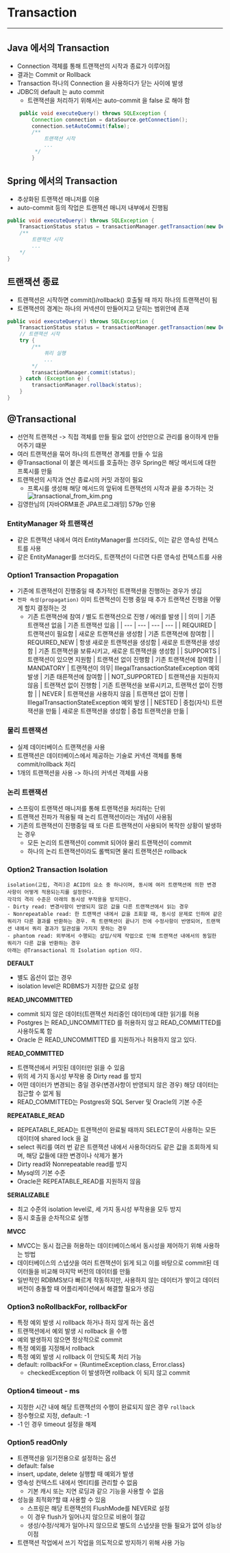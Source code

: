 # Transaction

---
## Java 에서의  Transaction 
- Connection 객체를 통해 트랜잭션의 시작과 종료가 이루어짐
- 결과는 Commit or Rollback
- Transaction 하나의 Connection 을 사용하다가 닫는 사이에 발생
- JDBC의 default 는  auto commit
    - 트랜잭션을 처리하기 위해서는 auto-commit 을 false 로 해야 함
~~~java
    public void executeQuery() throws SQLException {
        Connection connection = dataSource.getConnection();
        connection.setAutoCommit(false);
        /**
            트랜잭션 시작
            ...
         */
        }
~~~ 
## Spring 에서의 Transaction
- 추상화된 트랜잭션 매니저를 이용
- auto-commit 등의 작업은 트랜잭션 매니저 내부에서 진행됨
~~~ java
public void executeQuery() throws SQLException {
    TransactionStatus status = transactionManager.getTransaction(new DefaultTransactionDefinition());
    /**
        트랜잭션 시작
        ...
    */
}
~~~
## 트랜잭션 종료
- 트랜잭션은 시작하면 commit()/rollback() 호출될 때 까지 하나의 트랜잭션이 됨
- 트랜잭션의 경계는 하나의 커넥션이 만들어지고 닫히는 범위안에 존재
~~~ java
public void executeQuery() throws SQLException {
    TransactionStatus status = transactionManager.getTransaction(new DefaultTransactionDefinition());
    // 트랜잭션 시작
    try {
        /**
            쿼리 실행
            ...
        */
        transactionManager.commit(status);
    } catch (Exception e) {
        transactionManager.rollback(status);
    }
}
~~~
## @Transactional
- 선언적 트랜잭션 -> 직접 객체를 만들 필요 없이 선언만으로 관리를 용이하게 만들어주기 떄문
- 여러 트랜잭션을 묶어 하나의 트랜잭션 경계를 만들 수 있음
- @Transactional 이 붙은 메서드를 호출하는 경우 Spring은 해당 메서드에 대한 프록시를 만듦
-  트랜잭션의 시작과 연산 종료시의 커밋 과정이 필요 
    - 프록시를 생성해 해당 메서드의 앞뒤에 트랜잭션의 시작과 끝을 추가하는 것
![transactional_from_kim.png](resources/transactional_from_kim.png)
  - 김영한님의 [자바ORM표준 JPA프로그래밍] 579p 인용
### EntityManager 와 트랜잭션
- 같은 트랜잭션 내에서 여러 EntityManager를 쓰더라도, 이는 같은 영속성 컨텍스트를 사용
- 같은 EntityManager를 쓰더라도, 트랜잭션이 다르면 다른 영속성 컨텍스트를 사용
### Option1 Transaction Propagation
- 기존에 트랜잭션이 진행중일 때 추가적인 트랜잭션을 진행하는 경우가 생김
- `전파 속성(propagation)` 이미 트랜잭션이 진행 중일 때 추가 트랜잭션 진행을 어떻게 할지 결정하는 것
    - 기존 트랜잭션에 참여 / 별도 트랜잭션으로 진행 / 에러를 발생
|  | 의미 | 기존 트랜잭션 없음 | 기존 트랜잭션 있음 | 
| --- | --- | --- | --- |
| REQUIRED | 트랜잭션이 필요함 | 새로운 트랜잭션을 생성함 | 기존 트랜잭션에 참여함 |
| REQUIRED_NEW | 항생 새로운 트랜잭션을 생성함 | 새로운 트랜잭션을 생성함 | 기존 트랜잭션을 보류시키고, 새로운 트랜잭션을 생성함 |
| SUPPORTS | 트랜잭션이 있으면 지원함 | 트랜잭션 없이 진행함 | 기존 트랜잭션에 참여함 |
| MANDATORY | 트랜잭션이 의무| IllegalTransactionStateException 예외 발생 | 기존 태른잭션에 참여함 |
| NOT_SUPPORTED | 트랜잭션을 지원하지 않음 | 트랜잭션 없이 진행함 | 기존 트랜잭션을 보류시키고, 트랜잭션 없이 진행함 |
| NEVER | 트랜잭션을 사용하지 않음 | 트랜잭션 없이 진행 | IllegalTransactionStateException 예외 발생 |
| NESTED | 중첩(자식) 트랜잭션을 만듦 | 새로운 트랜잭션을 생성함 | 중첩 트랜잭션을 만듦 |
### 물리 트랜잭션
- 실제 데이터베이스 트랜잭션을 사용
- 트랜잭션은 데이터베이스에서 제공하는 기술로 커넥션 객체를 통해 commit/rollback 처리
- 1개의 트랜잭션을 사용 -> 하나의 커넥션 객체를 사용
### 논리 트랜잭션
- 스프링이 트랜잭션 매니저를 통해 트랜잭션을 처리하는 단위
- 트랜잭션 전파가 적용될 때 논리 트랜잭션이라는 개념이 사용됨
- 기존의 트랜잭션이 진행중일 때 또 다른 트랜잭션이 사용되어 복작한 상황이 발생하는 경우
  - 모든 논리의 트랜잭션이 commit 되어야 물리 트랜잭션이 commit
  - 하나의 논리 트랜잭션이라도 롤백되면 물리 트랜잭션은 rollback

### Option2 Transaction Isolation
~~~text
isolation(고립, 격리)은 ACID의 요소 중 하나이며, 동시에 여러 트랜잭션에 의한 변경 사항이 어떻게 적용되는지를 설정한다.  
각각의 격리 수준은 아래의 동시성 부작용을 방지한다.
- Dirty read: 변경사항이 반영되지 않은 값을 다른 트랜잭션에서 읽는 경우  
- Nonrepeatable read: 한 트랜잭션 내에서 값을 조회할 때, 동시성 문제로 인하여 같은 쿼리가 다른 결과를 반환하는 경우. 즉 트랜잭션이 끝나기 전에 수정사항이 반영되어, 트랜잭션 내에서 쿼리 결과가 일관성을 가지지 못하는 경우
- phantom read: 외부에서 수행되는 삽입/삭제 작업으로 인해 트랜잭션 내에서의 동일한 쿼리가 다른 값을 반환하는 경우
아래는 @Transactional 의 Isolation option 이다. 
~~~
<b>DEFAULT</b> 
- 별도 옵션이 없는 경우  
-  isolation level은 RDBMS가 지정한 값으로 설정

<b>READ_UNCOMMITTED</b>
- commit 되지 않은 데이터(트랜잭션 처리중인 데이터)에 대한 읽기를 허용
- Postgres 는 READ_UNCOMMITTED 를 허용하지 않고 READ_COMMITTED를 사용하도록 함
- Oracle 은 READ_UNCOMMITTED 를 지원하거나 허용하지 않고 있다.

<b>READ_COMMITTED</b>
- 트랜잭션에서 커밋된 데이터만 읽을 수 있음
- 위의 세 가지 동시성 부작용 중 Dirty read 를 방지
- 어떤 데이터가 변경되는 중일 경우(변경사항이 반영되지 않은 경우) 해당 데이터는 접근할 수 없게 됨
- READ_COMMITTED는 Postgres와 SQL Server 및 Oracle의 기본 수준  

<b>REPEATABLE_READ</b>
- REPEATABLE_READ는 트랜잭션이 완료될 때까지 SELECT문이 사용하는 모든 데이터에 shared lock 을 걺
- select 쿼리를 여러 번 같은 트랜잭션 내에서 사용하더라도 같은 값을 조회하게 되며, 해당 값들에 대한 변경이나 삭제가 불가
- Dirty read와 Nonrepeatable read를 방지
- Mysql의 기본 수준
- Oracle은 REPEATABLE_READ를 지원하지 않음

<b>SERIALIZABLE</b>
- 최고 수준의 isolation level로, 세 가지 동시성 부작용을 모두 방지
- 동시 호출을 순차적으로 실행

<b>MVCC</b>  
- MVCC는 동시 접근을 허용하는 데이터베이스에서 동시성을 제어하기 위해 사용하는 방법
-  데이터베이스의 스냅샷을 여러 트랜잭션이 읽게 되고 이를 바탕으로 commit된 데이터들을 비교해 마지막 버전의 데이터를 만듦
- 일반적인 RDBMS보다 빠르게 작동하지만, 사용하지 않는 데이터가 쌓이고 데이터 버전이 충돌할 때 어플리케이션에서 해결할 필요가 생김

### Option3 noRollbackFor, rollbackFor
- 특정 예외 발생 시 rollback 하거나 하지 않게 하는 옵션
- 트랜잭션에서 예외 발생 시 rollback 을 수행
- 예외 발생하지 않으면 정상적으로 commit
- 특정 예외를 지정해서 rollback 
- 특정 예외 발생 시 rollback 이 안되도록 처리 가능
- default: rollbackFor = {RuntimeException.class, Error.class}
  - checkedException 이 발생하면 rollback 이 되지 않고 commit

### Option4 timeout - ms
- 지정한 시간 내에 해당 트랜잭션의 수행이 완료되지 않은 경우 `rollback`
- 정수형으로 지정, default: -1
- -1 인 경우 timeout 설정을 해제
### Option5 readOnly
- 트랜잭션을 읽기전용으로 설정하는 옵션
- default: false
- insert, update, delete 실행할 때 예외가 발생
- 영속성 컨텍스트 내에서 엔티티를 관리할 수 없음
  - 기본 캐시 또는 지연 로딩과 같으 기능을 사용할 수 없음 
- 성능을 최적화?할 떄 사용할 수 있음
  - 스프링은 해당 트랜잭션의 FlushMode를 NEVER로 설정
  - 이 경우 flush가 일어나지 않으므로 비용이 절감 
  - 생성/수정/삭제가 일어나지 않으므로 별도의 스냅샷을 만들 필요가 없어 성능상 이점
- 트랜잭션 작업에서 쓰기 작업을 의도적으로 방지하기 위해 사용 가능
